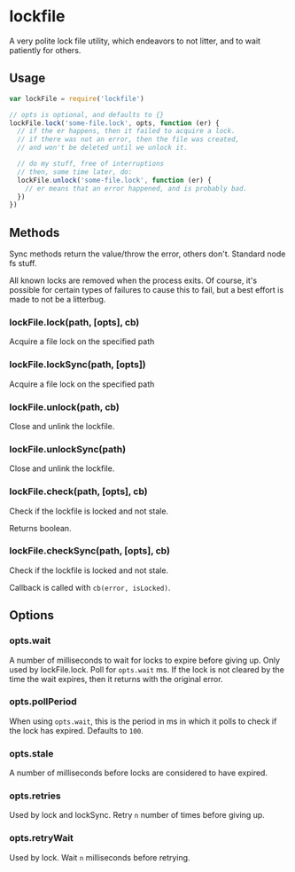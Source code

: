# lockfile

A very polite lock file utility, which endeavors to not litter, and to
wait patiently for others.


















































<extoc></extoc>

## Usage

```javascript
var lockFile = require('lockfile')

// opts is optional, and defaults to {}
lockFile.lock('some-file.lock', opts, function (er) {
  // if the er happens, then it failed to acquire a lock.
  // if there was not an error, then the file was created,
  // and won't be deleted until we unlock it.

  // do my stuff, free of interruptions
  // then, some time later, do:
  lockFile.unlock('some-file.lock', function (er) {
    // er means that an error happened, and is probably bad.
  })
})
```

## Methods

Sync methods return the value/throw the error, others don't.  Standard
node fs stuff.

All known locks are removed when the process exits.  Of course, it's
possible for certain types of failures to cause this to fail, but a best
effort is made to not be a litterbug.

### lockFile.lock(path, [opts], cb)

Acquire a file lock on the specified path

### lockFile.lockSync(path, [opts])

Acquire a file lock on the specified path

### lockFile.unlock(path, cb)

Close and unlink the lockfile.

### lockFile.unlockSync(path)

Close and unlink the lockfile.

### lockFile.check(path, [opts], cb)

Check if the lockfile is locked and not stale.

Returns boolean.

### lockFile.checkSync(path, [opts], cb)

Check if the lockfile is locked and not stale.

Callback is called with `cb(error, isLocked)`.

## Options

### opts.wait

A number of milliseconds to wait for locks to expire before giving up.
Only used by lockFile.lock.  Poll for `opts.wait` ms.  If the lock is
not cleared by the time the wait expires, then it returns with the
original error.

### opts.pollPeriod

When using `opts.wait`, this is the period in ms in which it polls to
check if the lock has expired.  Defaults to `100`.

### opts.stale

A number of milliseconds before locks are considered to have expired.

### opts.retries

Used by lock and lockSync.  Retry `n` number of times before giving up.

### opts.retryWait

Used by lock.  Wait `n` milliseconds before retrying.
